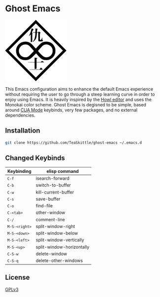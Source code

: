 # Ghost Emacs

<img src="ghost/logo.png" alt="logo" width="200"/>

This Emacs configuration aims to enhance the default Emacs experience without requiring the user to go through a steep learning curve in order to enjoy using Emacs. It is heavily inspired by the [Howl editor](https://howl.io/) and uses the Monokai color scheme. Ghost Emacs is degisned to be simple, based around [CUA Mode](https://www.emacswiki.org/emacs/CuaMode) keybinds, very few packages, and no external dependencies. 

## Installation

``` sh
git clone https://github.com/TeaSkittle/ghost-emacs ~/.emacs.d
```

## Changed Keybinds


| Keybinding        | elisp command                        |  
|-------------------|--------------------------------------|
| `C-f`             | isearch-forward                      |  
| `C-b`             | switch-to-buffer                     |  
| `C-w`             | kill-current-buffer                  |  
| `C-s`             | save-buffer                          |  
| `C-o`             | find-file                            | 
| `C-<tab>`         | other-window                         |
| `C-/`             | comment-line                         |
| `M-S-<right>`     | split-window-right                   |
| `M-S-<down>`      | split-window-below                   |
| `M-S-<left>`      | split-window-vertically              |
| `M-S-<up>`        | split-window-horizontally            |
| `C-S-w`           | delete-window                        |
| `C-S-q`           | delete-other-windows                 |

## License
[GPLv3](https://choosealicense.com/licenses/gpl-3.0/)
